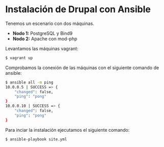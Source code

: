 # Instalación de Drupal con Ansible

Tenemos un escenario con dos máquinas.
- **Nodo 1:** PostgreSQL y Bind9
- **Nodo 2:** Apache con mod-php

Levantamos las máquinas vagrant:
```sh
$ vagrant up
```
Comprobamos la conexión de las máquinas con el siguiente comando de ansible:
```sh
$ ansible all -m ping
10.0.0.5 | SUCCESS => {
    "changed": false, 
    "ping": "pong"
}
10.0.0.10 | SUCCESS => {
    "changed": false, 
    "ping": "pong"
}
```

Para inciar la instalación ejecutamos el siguiente comando:
```sh
$ ansible-playbook site.yml
```
